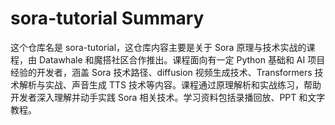 # sora-tutorial Summary

这个仓库名是 sora-tutorial，这仓库内容主要是关于 Sora 原理与技术实战的课程，由 Datawhale 和魔搭社区合作推出。课程面向有一定 Python 基础和 AI 项目经验的开发者，涵盖 Sora 技术路径、diffusion 视频生成技术、Transformers 技术解析与实战、声音生成 TTS 技术等内容。课程通过原理解析和实战练习，帮助开发者深入理解并动手实践 Sora 相关技术。学习资料包括录播回放、PPT 和文字教程。
